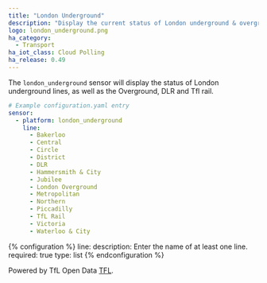 ```yaml
---
title: "London Underground"
description: "Display the current status of London underground & overground lines within Home Assistant."
logo: london_underground.png
ha_category:
  - Transport
ha_iot_class: Cloud Polling
ha_release: 0.49
---
```


The `london_underground` sensor will display the status of London underground lines, as well as the Overground, DLR and Tfl rail.

```yaml
# Example configuration.yaml entry
sensor:
  - platform: london_underground
    line:
      - Bakerloo
      - Central
      - Circle
      - District
      - DLR
      - Hammersmith & City
      - Jubilee
      - London Overground
      - Metropolitan
      - Northern
      - Piccadilly
      - TfL Rail
      - Victoria
      - Waterloo & City
```

{% configuration %}
line:
  description: Enter the name of at least one line.
  required: true
  type: list
{% endconfiguration %}

Powered by TfL Open Data [TFL](https://api.tfl.gov.uk/).
